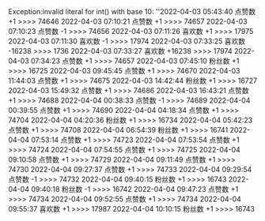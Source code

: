 Exception:invalid literal for int() with base 10: ''2022-04-03  05:43:40   点赞数 +1 >>>> 74646
2022-04-03  07:10:21   点赞数 +1 >>>> 74657
2022-04-03  07:10:23   点赞数 -1 >>>> 74656
2022-04-03  07:11:26   喜欢数 +1 >>>> 17975
2022-04-03  07:11:30   喜欢数 -1 >>>> 17974
2022-04-03  07:33:25   喜欢数 -16238 >>>> 1736
2022-04-03  07:33:27   喜欢数 +16238 >>>> 17974
2022-04-03  07:34:23   点赞数 +1 >>>> 74657
2022-04-03  07:45:10   粉丝数 +1 >>>> 16725
2022-04-03  09:45:45   点赞数 +1 >>>> 74670
2022-04-03  11:44:03   点赞数 +1 >>>> 74675
2022-04-03  14:42:44   粉丝数 +1 >>>> 16727
2022-04-03  15:49:32   点赞数 +1 >>>> 74686
2022-04-03  16:43:21   点赞数 +1 >>>> 74688
2022-04-04  00:38:33   点赞数 -1 >>>> 74689
2022-04-04  00:39:55   点赞数 +1 >>>> 74690
2022-04-04  04:18:34   点赞数 +1 >>>> 74704
2022-04-04  04:20:36   粉丝数 +1 >>>> 16734
2022-04-04  05:42:23   点赞数 +1 >>>> 74708
2022-04-04  06:54:39   粉丝数 +1 >>>> 16741
2022-04-04  07:53:14   点赞数 +1 >>>> 74723
2022-04-04  07:53:54   点赞数 +1 >>>> 74724
2022-04-04  07:54:55   点赞数 +1 >>>> 74725
2022-04-04  09:10:58   点赞数 +1 >>>> 74729
2022-04-04  09:11:49   点赞数 +1 >>>> 74730
2022-04-04  09:27:37   点赞数 +1 >>>> 74733
2022-04-04  09:29:54   点赞数 -1 >>>> 74732
2022-04-04  09:40:15   粉丝数 +1 >>>> 16743
2022-04-04  09:40:18   粉丝数 -1 >>>> 16742
2022-04-04  09:47:23   点赞数 +1 >>>> 74734
2022-04-04  09:52:55   点赞数 +1 >>>> 74734
2022-04-04  09:55:37   喜欢数 +1 >>>> 17987
2022-04-04  10:10:15   粉丝数 +1 >>>> 16743

